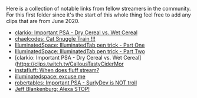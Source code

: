 Here is a collection of notable links from fellow streamers in the community. For this first folder since it's the start of this whole thing feel free to add any clips that are from June 2020.


- [clarkio: Important PSA - Dry Cereal vs. Wet Cereal](https://clips.twitch.tv/CallousTastyCiderMoreCowbell)
- [chaelcodes: Cat Snuggle Train !!!](https://clips.twitch.tv/HelplessCourteousDovePanicBasket)
- [IlluminatedSpace: IlluminatedTab pen trick - Part One](https://clips.twitch.tv/HotOddPineappleNerfRedBlaster)
- [IlluminatedSpace: IlluminatedTab pen trick - Part Two](https://clips.twitch.tv/FlaccidUnsightlyPrariedogAMPTropPunch)
- [clarkio: Important PSA - Dry Cereal vs. Wet Cereal](https://clips.twitch.tv/CallousTastyCiderMor
- [instafluff: When does fluff stream?](https://clips.twitch.tv/DepressedJazzyLemurNerfBlueBlaster)
- [illuminatedspace: excuse me](https://clips.twitch.tv/ObliviousFastThymeImGlitch)
- [robertables: Important PSA - SurlyDev is NOT  troll](https://clips.twitch.tv/SpineySmoothIcecreamBCouch)
- [Jeff Blankenburg: Alexa STOP!](https://clips.twitch.tv/CrepuscularSuspiciousAsteriskFunRun)